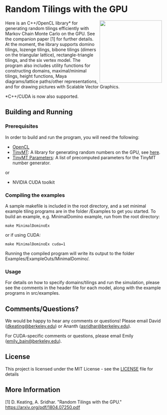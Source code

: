 # Random Tilings with the GPU
<img align="right" width = "200" src="https://github.com/LittleBadger/RandomTilings/blob/master/TriangleTiling.svg">
Here is an C++/OpenCL library* for generating random tilings efficiently with Markov Chain Monte Carlo on the GPU. See the companion paper [1] for further details.  At the moment, the library supports domino tilings, lozenge tilings, bibone tilings (dimers on the triangular lattice), rectangle-triangle tilings, and the six vertex model. The program also includes utility functions for constructing domains, maximal/minimal tilings, height functions, Maya diagrams/lattice paths/other representations, and for drawing pictures with Scalable Vector Graphics.

*C++/CUDA is now also supported.

## Building and Running

### Prerequisites
In order to build and run the program, you will need the following:
* [OpenCL](http://www.khronos.org/opencl)
* [TinyMT](https://github.com/MersenneTwister-Lab/TinyMT): A library for generating random numbers on the GPU, see [here](http://www.math.sci.hiroshima-u.ac.jp/~m-mat/MT/TINYMT/).
* [TinyMT Parameters](https://github.com/jj1bdx/tinymtdc-longbatch): A list of precomputed parameters for the TinyMT number generator.

or
* NVIDIA CUDA toolkit

### Compiling the examples
A sample makefile is included in the root directory, and a set minimal example tiling programs are in the folder /Examples to get you started. To build an example, e.g. MinimalDomino example, run from the root directory:
```
make MinimalDominoEx
```
or if using CUDA:
```
make MinimalDominoEx cuda=1
```
Running the compiled program will write its output to the folder Examples/ExampleOuts/MinimalDomino/.

### Usage
For details on how to specify domains/tilings and run the simulation, please see the comments in the header file for each model, along with the example programs in src/examples.

## Comments/Questions?
We would be happy to hear any comments or questions! Please email David (dkeating@berkeley.edu) or Ananth (asridhar@berkeley.edu). 

For CUDA-specific comments or questions, please email Emily (emily_bain@berkeley.edu).

## License
This project is licensed under the MIT License - see the [LICENSE](LICENSE) file for details

## More Information
[1] D. Keating, A. Sridhar. "Random Tilings with the GPU." https://arxiv.org/pdf/1804.07250.pdf
